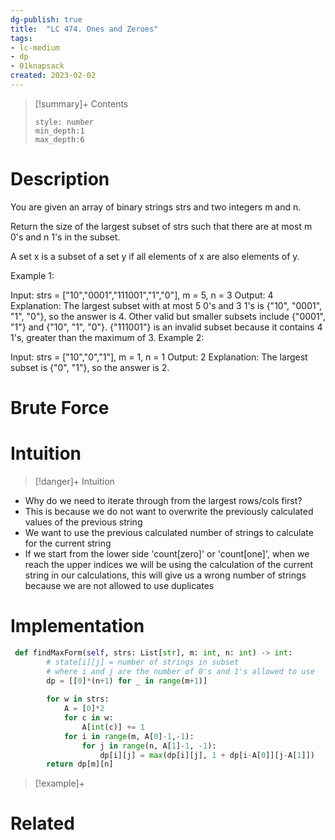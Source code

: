 ```yaml
---
dg-publish: true
title:  "LC 474. Ones and Zeroes"
tags:
- lc-medium
- dp
- 01knapsack
created: 2023-02-02
---
```


>[!summary]+ Contents
>```toc
>style: number
>min_depth:1
>max_depth:6
>```

# Description
You are given an array of binary strings strs and two integers m and n.

Return the size of the largest subset of strs such that there are at most m 0's and n 1's in the subset.

A set x is a subset of a set y if all elements of x are also elements of y.

 

Example 1:

Input: strs = ["10","0001","111001","1","0"], m = 5, n = 3
Output: 4
Explanation: The largest subset with at most 5 0's and 3 1's is {"10", "0001", "1", "0"}, so the answer is 4.
Other valid but smaller subsets include {"0001", "1"} and {"10", "1", "0"}.
{"111001"} is an invalid subset because it contains 4 1's, greater than the maximum of 3.
Example 2:

Input: strs = ["10","0","1"], m = 1, n = 1
Output: 2
Explanation: The largest subset is {"0", "1"}, so the answer is 2.
# Brute Force
# Intuition

>[!danger]+ Intuition
- Why do we need to iterate through from the largest rows/cols first?
- This is because we do not want to overwrite the previously calculated values of the previous string
- We want to use the previous calculated number of strings to calculate for the current string
- If we start from the lower side 'count[zero]' or 'count[one]', when we reach the upper indices we will be using the calculation of the current string in our calculations, this will give us a wrong number of strings because we are not allowed to use duplicates
# Implementation
```python
 def findMaxForm(self, strs: List[str], m: int, n: int) -> int:
        # state[i][j] = number of strings in subset
        # where i and j are the number of 0's and 1's allowed to use
        dp = [[0]*(n+1) for _ in range(m+1)]
        
        for w in strs:
            A = [0]*2
            for c in w:
                A[int(c)] += 1
            for i in range(m, A[0]-1,-1):
                for j in range(n, A[1]-1, -1):
                    dp[i][j] = max(dp[i][j], 1 + dp[i-A[0]][j-A[1]])
        return dp[m][n]
```

>[!example]+ 


# Related
